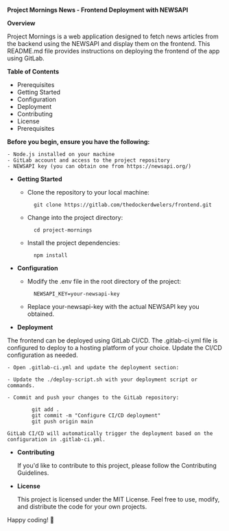 **Project Mornings News - Frontend Deployment with NEWSAPI**

**Overview**

Project Mornings is a web application designed to fetch news articles from the backend using the NEWSAPI and display them on the frontend. This README.md file provides instructions on deploying the frontend of the app using GitLab.

**Table of Contents**

- Prerequisites
- Getting Started
- Configuration
- Deployment
- Contributing
- License
- Prerequisites

**Before you begin, ensure you have the following:**

    - Node.js installed on your machine
    - GitLab account and access to the project repository
    - NEWSAPI key (you can obtain one from https://newsapi.org/)

- **Getting Started**

    - Clone the repository to your local machine:

            git clone https://gitlab.com/thedockerdwelers/frontend.git

    - Change into the project directory:

            cd project-mornings

    - Install the project dependencies:

            npm install

- **Configuration**

    - Modify the .env file in the root directory of the project:

            NEWSAPI_KEY=your-newsapi-key

    - Replace your-newsapi-key with the actual NEWSAPI key you obtained.

- **Deployment**

The frontend can be deployed using GitLab CI/CD. The .gitlab-ci.yml file is configured to deploy to a hosting platform of your choice. Update the CI/CD configuration as needed.

    - Open .gitlab-ci.yml and update the deployment section:

    - Update the ./deploy-script.sh with your deployment script or commands.

    - Commit and push your changes to the GitLab repository:

            git add .
            git commit -m "Configure CI/CD deployment"
            git push origin main

    GitLab CI/CD will automatically trigger the deployment based on the configuration in .gitlab-ci.yml.

- **Contributing**

    If you'd like to contribute to this project, please follow the Contributing Guidelines.

- **License**

    This project is licensed under the MIT License. Feel free to use, modify, and distribute the code for your own projects.

Happy coding! 🚀
